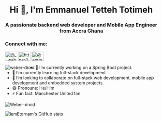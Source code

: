 <h1 align="center">Hi 👋, I'm Emmanuel Tetteh Totimeh</h1>
<h3 align="center">A passionate backend web developer and Mobile App Engineer from Accra Ghana</h3>


<h3 align="left">Connect with me:</h3>
<p align="left">
<a href="#" target="blank"><img align="center" src="https://raw.githubusercontent.com/rahuldkjain/github-profile-readme-generator/master/src/images/icons/Social/twitter.svg" alt="@__weber69" height="30" width="40" /></a>
<a href="https://www.linkedin.com/in/emmanueltotimeh" target="_parent"><img align="center" src="https://raw.githubusercontent.com/rahuldkjain/github-profile-readme-generator/master/src/images/icons/Social/linked-in-alt.svg" alt="https://www.linkedin.com/in/emmanueltotimeh" height="30" width="40" /></a>
<a href="#" target="blank"><img align="center" src="https://raw.githubusercontent.com/rahuldkjain/github-profile-readme-generator/master/src/images/icons/Social/youtube.svg" alt="@emmanueltotimeh2002@gmail.com" height="30" width="40" /></a>
</p>

<p><img align="left" src="https://github-readme-stats.vercel.app/api/top-langs?username=weber-droid&show_icons=true&locale=en&layout=compact" alt="weber-droid" /></p>







- 🔭 I’m currently working on a Spring Boot project.
- 🌱 I’m currently learning full-stack development
- 👯 I’m looking to collaborate on full-stack web development, mobile app development and embedded system projects.
- 😄 Pronouns: He/Him
- ⚡ Fun fact: Manchester United fan

<p>
  
<a><img src="https://komarev.com/ghpvc/?username=Weber-sroid&label=Profile%20views&color=0e75b6&style=flat" alt="Weber-droid" /></a>
  
</p>
<a href="http://www.github.com/Weber-droid"><img src="https://github-readme-stats.vercel.app/api?username=Weber-droid&show_icons=true&hide=&count_private=true&title_color=0891b2&text_color=ffffff&icon_color=0891b2&bg_color=1c1917&hide_border=true&show_icons=true" alt="iamEtornam's GitHub stats" /></a>







